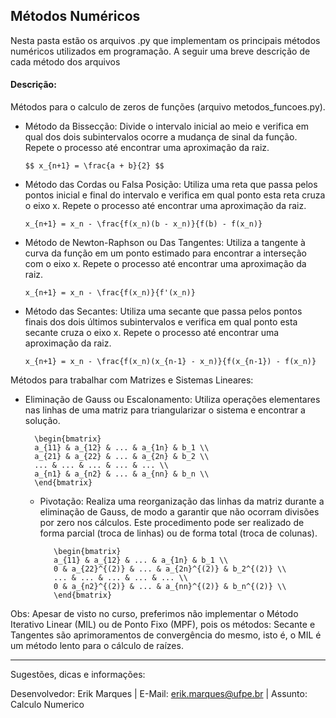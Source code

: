 ## Métodos Numéricos
Nesta pasta estão os arquivos .py que implementam os principais métodos numéricos utilizados em programação.
A seguir uma breve descrição de cada método dos arquivos

#### Descrição:
Métodos para o calculo de zeros de funções (arquivo metodos_funcoes.py).

- Método da Bissecção:  Divide o intervalo inicial ao
  meio e verifica em qual dos dois subintervalos ocorre
  a mudança de sinal da função. 
  Repete o processo até encontrar uma aproximação da raiz.
 
      $$ x_{n+1} = \frac{a + b}{2} $$

- Método das Cordas ou Falsa Posição: Utiliza uma reta 
  que passa pelos pontos inicial e final do intervalo
  e verifica em qual ponto esta reta cruza o eixo x. 
  Repete o processo até encontrar uma aproximação da raiz.
      
      x_{n+1} = x_n - \frac{f(x_n)(b - x_n)}{f(b) - f(x_n)}

- Método de Newton-Raphson ou Das Tangentes: Utiliza a
  tangente à curva da função em um ponto estimado para 
  encontrar a interseção com o eixo x. 
  Repete o processo até encontrar uma aproximação da raiz.
    
      x_{n+1} = x_n - \frac{f(x_n)}{f'(x_n)}

- Método das Secantes: Utiliza uma secante que passa
  pelos pontos finais dos dois últimos subintervalos e
  verifica em qual ponto esta secante cruza o eixo x.
  Repete o processo até encontrar uma aproximação da raiz.

      x_{n+1} = x_n - \frac{f(x_n)(x_{n-1} - x_n)}{f(x_{n-1}) - f(x_n)}


Métodos para trabalhar com Matrizes e Sistemas Lineares:
    
- Eliminação de Gauss ou Escalonamento:
 Utiliza operações elementares nas linhas de uma
 matriz para triangularizar o sistema e encontrar a solução. 

        \begin{bmatrix}
        a_{11} & a_{12} & ... & a_{1n} & b_1 \\
        a_{21} & a_{22} & ... & a_{2n} & b_2 \\
        ... & ... & ... & ... & ... \\
        a_{n1} & a_{n2} & ... & a_{nn} & b_n \\
        \end{bmatrix}

    - Pivotação: Realiza uma reorganização das
      linhas da matriz durante a eliminação de Gauss,
      de modo a garantir que não ocorram divisões por 
      zero nos cálculos. Este procedimento pode ser 
      realizado de forma parcial (troca de linhas)
      ou de forma total (troca de colunas).

             \begin{bmatrix}
             a_{11} & a_{12} & ... & a_{1n} & b_1 \\
             0 & a_{22}^{(2)} & ... & a_{2n}^{(2)} & b_2^{(2)} \\
             ... & ... & ... & ... & ... \\
             0 & a_{n2}^{(2)} & ... & a_{nn}^{(2)} & b_n^{(2)} \\
             \end{bmatrix}

Obs: Apesar de visto no curso, preferimos não implementar o Método Iterativo Linear (MIL) ou de Ponto Fixo (MPF), pois os métodos: Secante e Tangentes são aprimoramentos de convergência do mesmo, isto é, o MIL é um método lento para o cálculo de raízes. 

-----------------------------------------------------------
Sugestões, dicas e informações:

Desenvolvedor: Erik Marques | 
E-Mail: erik.marques@ufpe.br | 
Assunto: Calculo Numerico
